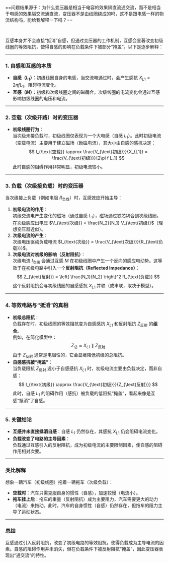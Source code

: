 ==问题结果源于：为什么变压器是相当于电容的效果隔直流通交流，而不是相当于电感的效果隔交流通直流，变压器不是由线圈绕成的吗，这不是跟电感一样的物流结构吗，能给我解释一下吗？==

<br/>

互感本身并不会直接“抵消”自感，但通过变压器的工作机制，互感会显著改变初级线圈的等效阻抗，使得自感的影响在负载条件下被部分“掩盖”。以下是逐步解释：

---

### **1. 自感和互感的本质**

- **自感（$L_1$）**：初级线圈自身的电感，当交流电通过时，会产生感抗 $X_{L1} = 2\pi f L_1$，阻碍电流变化。
- **互感（$M$）**：初级和次级线圈之间的磁耦合，次级线圈的电流变化会通过互感影响初级线圈的电压和电流。

---

### **2. 空载（次级开路）时的变压器**

- **初级线圈行为**：  
当次级未接负载时，初级线圈仅表现为一个大电感（自感 $L_1$）。此时初级电流（空载电流）主要用于建立磁场（励磁电流），其大小由自感的感抗决定：  
$$
I_{\text{空载}} \approx \frac{V_{\text{初级}}}{X_{L1}} = \frac{V_{\text{初级}}}{2\pi f L_1}
$$
此时自感的阻碍作用非常明显，初级电流较小。

---

### **3. 负载（次级接负载）时的变压器**

当次级接上负载（例如电阻 $R_{\text{负载}}$）时，互感效应开始主导：

1. **初级电流的作用**：  
初级交流电产生变化的磁场（通过自感 $L_1$），磁场通过铁芯耦合到次级线圈，在次级感应出电压 $V_{\text{次级}} = \frac{N_2}{N_1} V_{\text{初级}}$（理想变压器近似）。
2. **次级电流的产生**：  
次级电压驱动负载电流 $I_{\text{次级}} = \frac{V_{\text{次级}}}{R_{\text{负载}}}$。
3. **次级电流对初级的影响（反射阻抗）**：  
次级电流 $I_{\text{次级}}$ 会通过互感 $M$ 在初级线圈中产生一个反向的感应电动势。这等效于在初级电路中引入一个**反射阻抗（Reflected Impedance）**：  
$$
Z_{\text{反射}} = \left( \frac{N_1}{N_2} \right)^2 R_{\text{负载}}
$$
这个反射阻抗会与初级线圈的自感感抗 $X_{L1}$ 并联（或串联，取决于模型）。

---

### **4. 等效电路与“抵消”的真相**

- **初级总阻抗**：  
负载存在时，初级线圈的等效阻抗变为自感感抗 $X_{L1}$ 和反射阻抗 $Z_{\text{反射}}$ 的**组合**。  
例如，在简化模型中：  
$$
Z_{\text{总}} \approx X_{L1} \parallel Z_{\text{反射}}
$$
由于 $Z_{\text{反射}}$ 通常是电阻性的，它会显著降低初级的总阻抗。
- **自感感抗被“掩盖”**：  
当负载阻抗 $Z_{\text{反射}}$ 远小于自感感抗 $X_{L1}$ 时，初级电流主要由负载决定，而非自感：  
$$
I_{\text{初级}} \approx \frac{V_{\text{初级}}}{Z_{\text{反射}}}
$$
此时，自感 $L_1$ 的阻碍作用（感抗）被负载的低阻抗“掩盖”，看起来像是互感“抵消”了自感。

---

### **5. 关键结论**

- **互感并未直接抵消自感**：自感 $L_1$ 仍然存在，其感抗 $X_{L1}$ 仍会阻碍电流变化。
- **负载改变了电路的主导因素**：  
负载通过互感引入的反射阻抗，成为初级电流的主要限制因素，使自感的阻碍作用相对次要。

---

### **类比解释**

想象一辆汽车（初级线圈）拖着一辆拖车（次级负载）：

- **空载时**：汽车只需克服自身的惯性（自感），加速较慢（电流小）。  
- **拖车挂上后**：拖车的重量（反射阻抗）成为主要阻力，汽车需要更大的动力（电流）来拖动。此时，汽车的自身惯性（自感）仍然存在，但拖车的阻力主导了运动状态。

---

### **总结**

互感通过引入反射阻抗，改变了初级电路的等效阻抗，使得负载成为主导电流的因素。自感的阻碍作用并未消失，但在负载条件下被反射阻抗“掩盖”，因此变压器表现出“通交流”的特性。
